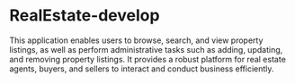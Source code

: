 # RealEstate-develop
This application enables users to browse, search, and view property listings, as well as perform administrative tasks such as adding, updating, and removing property listings. It provides a robust platform for real estate agents, buyers, and sellers to interact and conduct business efficiently.
